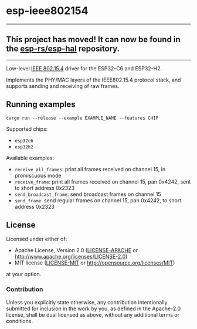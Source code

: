 # esp-ieee802154

---

## This project has moved! It can now be found in the [esp-rs/esp-hal](https://github.com/esp-rs/esp-hal/tree/main/esp-ieee802154) repository.

---

Low-level [IEEE 802.15.4] driver for the ESP32-C6 and ESP32-H2.

Implements the PHY/MAC layers of the IEEE802.15.4 protocol stack, and supports sending and receiving of raw frames.

[IEEE 802.15.4]: https://en.wikipedia.org/wiki/IEEE_802.15.4

## Running examples

`cargo run --release --example EXAMPLE_NAME --features CHIP`

Supported chips:

- `esp32c6`
- `esp32h2`

Available examples:

- `receive_all_frames`: print all frames received on channel 15, in promiscuous mode
- `receive_frame`: print all frames received on channel 15, pan 0x4242, sent to short address 0x2323
- `send_broadcast_frame`: send broadcast frames on channel 15
- `send_frame`: send regular frames on channel 15, pan 0x4242, to short address 0x2323

## License

Licensed under either of:

- Apache License, Version 2.0 ([LICENSE-APACHE](LICENSE-APACHE) or http://www.apache.org/licenses/LICENSE-2.0)
- MIT license ([LICENSE-MIT](LICENSE-MIT) or http://opensource.org/licenses/MIT)

at your option.

### Contribution

Unless you explicitly state otherwise, any contribution intentionally submitted for inclusion in
the work by you, as defined in the Apache-2.0 license, shall be dual licensed as above, without
any additional terms or conditions.
